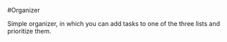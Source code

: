 #Organizer

Simple organizer, in which you can add tasks to one of the three lists and prioritize them.